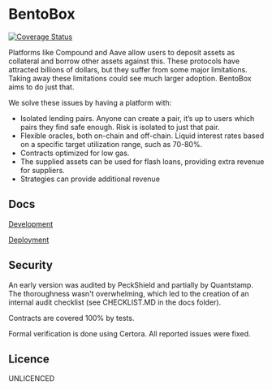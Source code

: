 # BentoBox

[![Coverage Status](https://coveralls.io/repos/github/sushiswap/bentobox/badge.svg?branch=master&service=github)](https://coveralls.io/github/sushiswap/bentobox?branch=master)

Platforms like Compound and Aave allow users to deposit assets as collateral and borrow other assets against this. These protocols have attracted billions of dollars, but they suffer from some major limitations. Taking away these limitations could see much larger adoption. BentoBox aims to do just that.

We solve these issues by having a platform with:

- Isolated lending pairs. Anyone can create a pair, it’s up to users which pairs they find safe enough. Risk is isolated to just that pair.
- Flexible oracles, both on-chain and off-chain.
  Liquid interest rates based on a specific target utilization range, such as 70-80%.
- Contracts optimized for low gas.
- The supplied assets can be used for flash loans, providing extra revenue for suppliers.
- Strategies can provide additional revenue

## Docs

[Development](documentation/DEVELOPMENT.md)

[Deployment](documentation/DEPLOYMENT.md)

## Security

An early version was audited by PeckShield and partially by Quantstamp. The thoroughness wasn't overwhelming,
which led to the creation of an internal audit checklist (see CHECKLIST.MD in the docs folder).

Contracts are covered 100% by tests.

Formal verification is done using Certora. All reported issues were fixed.

## Licence

UNLICENCED
